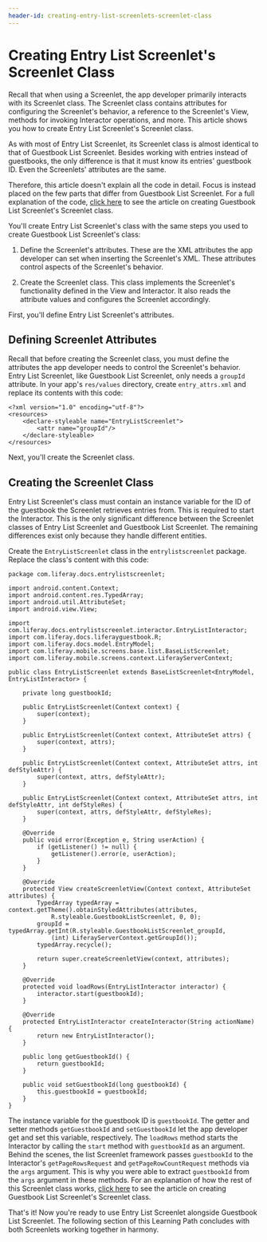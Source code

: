 ```yaml
---
header-id: creating-entry-list-screenlets-screenlet-class
---
```


# Creating Entry List Screenlet's Screenlet Class

Recall that when using a Screenlet, the app developer primarily interacts with 
its Screenlet class. The Screenlet class contains attributes for configuring the 
Screenlet's behavior, a reference to the Screenlet's View, methods for invoking 
Interactor operations, and more. This article shows you how to create Entry List 
Screenlet's Screenlet class. 

As with most of Entry List Screenlet, its Screenlet class is almost identical to 
that of Guestbook List Screenlet. Besides working with entries instead of 
guestbooks, the only difference is that it must know its entries' guestbook ID. 
Even the Screenlets' attributes are the same. 

Therefore, this article doesn't explain all the code in detail. Focus is instead 
placed on the few parts that differ from Guestbook List Screenlet. For a full 
explanation of the code, 
[click here](/docs/7-0/tutorials/-/knowledge_base/t/creating-guestbook-list-screenlets-screenlet-class) 
to see the article on creating Guestbook List Screenlet's Screenlet class. 

You'll create Entry List Screenlet's class with the same steps you used to
create Guestbook List Screenlet's class: 

1. Define the Screenlet's attributes. These are the XML attributes the app 
   developer can set when inserting the Screenlet's XML. These attributes 
   control aspects of the Screenlet's behavior. 

2. Create the Screenlet class. This class implements the Screenlet's 
   functionality defined in the View and Interactor. It also reads the attribute 
   values and configures the Screenlet accordingly. 

First, you'll define Entry List Screenlet's attributes. 

## Defining Screenlet Attributes

Recall that before creating the Screenlet class, you must define the attributes 
the app developer needs to control the Screenlet's behavior. Entry List 
Screenlet, like Guestbook List Screenlet, only needs a `groupId` attribute. In 
your app's `res/values` directory, create `entry_attrs.xml` and replace its 
contents with this code: 

    <?xml version="1.0" encoding="utf-8"?>
    <resources>
        <declare-styleable name="EntryListScreenlet">
            <attr name="groupId"/>
        </declare-styleable>
    </resources>

Next, you'll create the Screenlet class.

## Creating the Screenlet Class

Entry List Screenlet's class must contain an instance variable for the ID of the
guestbook the Screenlet retrieves entries from. This is required to start the
Interactor. This is the only significant difference between the Screenlet
classes of Entry List Screenlet and Guestbook List Screenlet. The remaining
differences exist only because they handle different entities. 

Create the `EntryListScreenlet` class in the `entrylistscreenlet` package. 
Replace the class's content with this code: 

    package com.liferay.docs.entrylistscreenlet;

    import android.content.Context;
    import android.content.res.TypedArray;
    import android.util.AttributeSet;
    import android.view.View;

    import com.liferay.docs.entrylistscreenlet.interactor.EntryListInteractor;
    import com.liferay.docs.liferayguestbook.R;
    import com.liferay.docs.model.EntryModel;
    import com.liferay.mobile.screens.base.list.BaseListScreenlet;
    import com.liferay.mobile.screens.context.LiferayServerContext;

    public class EntryListScreenlet extends BaseListScreenlet<EntryModel, EntryListInteractor> {

        private long guestbookId;

        public EntryListScreenlet(Context context) {
            super(context);
        }

        public EntryListScreenlet(Context context, AttributeSet attrs) {
            super(context, attrs);
        }

        public EntryListScreenlet(Context context, AttributeSet attrs, int defStyleAttr) {
            super(context, attrs, defStyleAttr);
        }

        public EntryListScreenlet(Context context, AttributeSet attrs, int defStyleAttr, int defStyleRes) {
            super(context, attrs, defStyleAttr, defStyleRes);
        }

        @Override
        public void error(Exception e, String userAction) {
            if (getListener() != null) {
                getListener().error(e, userAction);
            }
        }

        @Override
        protected View createScreenletView(Context context, AttributeSet attributes) {
            TypedArray typedArray = context.getTheme().obtainStyledAttributes(attributes,
                R.styleable.GuestbookListScreenlet, 0, 0);
            groupId = typedArray.getInt(R.styleable.GuestbookListScreenlet_groupId,
                (int) LiferayServerContext.getGroupId());
            typedArray.recycle();

            return super.createScreenletView(context, attributes);
        }

        @Override
        protected void loadRows(EntryListInteractor interactor) {
            interactor.start(guestbookId);
        }

        @Override
        protected EntryListInteractor createInteractor(String actionName) {
            return new EntryListInteractor();
        }

        public long getGuestbookId() {
            return guestbookId;
        }

        public void setGuestbookId(long guestbookId) {
            this.guestbookId = guestbookId;
        }
    }

The instance variable for the guestbook ID is `guestbookId`. The getter and 
setter methods `getGuestbookId` and `setGuestbookId` let the app developer get 
and set this variable, respectively. The `loadRows` method starts the Interactor 
by calling the `start` method with `guestbookId` as an argument. Behind the 
scenes, the list Screenlet framework passes `guestbookId` to the Interactor's 
`getPageRowsRequest` and `getPageRowCountRequest` methods via the `args` 
argument. This is why you were able to extract `guestbookId` from the `args` 
argument in these methods. For an explanation of how the rest of this Screenlet 
class works, 
[click here](/docs/7-0/tutorials/-/knowledge_base/t/creating-guestbook-list-screenlets-screenlet-class) 
to see the article on creating Guestbook List Screenlet's Screenlet class. 

That's it! Now you're ready to use Entry List Screenlet alongside Guestbook List 
Screenlet. The following section of this Learning Path concludes with both 
Screenlets working together in harmony. 
